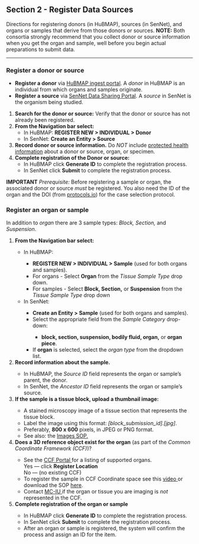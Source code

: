 ## Section 2 - Register Data Sources
Directions for registering donors (in HuBMAP), sources (in SenNet), and organs or samples that derive from those donors or sources. **NOTE:** Both consortia strongly recommend that you collect donor or source information when you get the organ and sample, well before you begin actual preparations to submit data.

<hr>

### Register a donor or source
  - **Register a donor** via <a href="http://ingest.hubmapconsortium.org">HuBMAP ingest portal</a>. A <em>donor</em> in HuBMAP is an individual from which organs and samples originate.
  - **Register a source** via <a href="https://data.sennetconsortium.org/search">SenNet Data Sharing Portal</a>. A <em>source</em> in SenNet is the organism being studied.
  1. **Search for the donor or source:** Verify that the donor or source has not already been registered.
  2. **From the Navigation bar select:**
     - In HuBMAP: <b>REGISTER NEW > INDIVIDUAL > Donor</b>
     - In SenNet: <b>Create an Entity > Source</b>
  3. **Record donor or source information.** Do <em>NOT</em> include <a href="https://ingest.hubmapconsortium.org/new/donor">protected health information</a> about a donor or source, organ, or specimen.
  4. **Complete registration of the Donor or source:**
     - In HuBMAP click <b>Generate ID</b> to complete the registration process.
     - In SenNet click <b>Submit</b> to complete the registration process.</li>

**IMPORTANT** _Prerequisite:_ Before registering a sample or organ, the associated donor or source <em>must</em> be registered. You also need the ID of the organ and the DOI (from <a href="http://protocols.io">protocols.io</a>) for the case selection protocol.
  
### Register an organ or sample
In addition to <em>organ</em> there are 3 sample types: <em>Block, Section,</em> and <em>Suspension</em>.
  <ol>
    <li> <b>From the Navigation bar select:</b></li>
    <ul>
      <li>In HuBMAP:</li>
      <ul>
        <li> <b>REGISTER NEW > INDIVIDUAL > Sample</b> (used for both organs and samples).</li>
        <li> For organs - Select <b>Organ</b> from the <em>Tissue Sample Type</em> drop down. </li>
        <li> For samples - Select <b>Block, Section,</b> or <b>Suspension</b> from the <em>Tissue Sample Type</em> drop down</li>
      </ul>
      <li>In SenNet:</li>
      <ul>
        <li> <b>Create an Entity > Sample</b> (used for both organs and samples).</li>
        <li> Select the appropriate field from the <em>Sample Category</em> drop-down:</li>
        <ul> 
          <li> <b>block, section, suspension, bodily fluid, organ,</b> or <b>organ piece</b>.</li>
        </ul>
        <li> If <strong>organ</strong> is selected, select the <em>organ type</em> from the dropdown list.</li>
      </ul>
    </ul>
    <li> <b>Record information about the sample.</b> </li>
    <ul> 
      <li> In HuBMAP, the <em>Source ID</em> field represents the organ or sample’s parent, the donor.</li>
      <li> In SenNet, the <em>Ancestor ID</em> field represents the organ or sample’s source.</li>
    </ul>
    <li> <b>If the sample is a tissue block, upload a thumbnail image: </b></li>
    <ul> 
      <li> A stained microscopy image of a tissue section that represents the tissue block. </li> 
      <li> Label the image using this format: <em>[block_submission_id].[jpg]</em>. </li> 
      <li> Preferably, <b>800 x 600</b> pixels, in JPEG or PNG format. </li> 
      <li> See also: the <a href="https://docs.google.com/document/d/1swtxxF9z8Llnptqk4eNvgDpYUwDrViI78KbRI3b1jXg/edit#heading=h.cd53uti4az4">Images SOP. </a></li>
    </ul>
    <li> <b>Does a 3D reference object exist for the organ</b> (as part of the <em>Common Coordinate Framework (CCF)</em>)? </li> 
    <ul> 
      <li> See the <a href="https://hubmapconsortium.github.io/ccf/pages/ccf-3d-reference-library.html"> CCF Portal </a> for a listing of supported organs.</li>
      Yes — click <b>Register Location</b><br>
      No — (no existing CCF)
      <li> To register the sample in CCF Coordinate space see this <a href="https://www.youtube.com/watch?v=142hGer4xvU"> video </a> or download the SOP <a href="https://doi.org/10.5281/zenodo.5575776">here</a>. </li> 
      <li> Contact <a href="infoccf@indiana.edu"> MC-IU </a> if the organ or tissue you are imaging is <em>not</em> represented in the CCF.</li>
    </ul>
    <li> <b>Complete registration of the organ or sample</b></li>
    <ul>
      <li> In HuBMAP click <b>Generate ID</b> to complete the registration process.</li>
      <li> In SenNet click <b>Submit</b> to complete the registration process.</li>
      <li> After an organ or sample is registered, the system will confirm the process and assign an ID for the item.</li>
    </ul>
  </ol>
